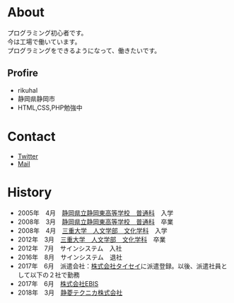 # About
プログラミング初心者です。  
今は工場で働いています。  
プログラミングをできるようになって、働きたいです。  

## Profire
- rikuhal
- 静岡県静岡市
- HTML,CSS,PHP勉強中

# Contact
- [Twitter](https://twitter.com/silvergrass_sea)
- [Mail](mailto:totheseaofkirara2157@gmali.com)

# History
- 2005年　4月　[静岡県立静岡東高等学校　普通科](https://www.shizuoka-east.jp/)　入学
- 2008年　3月　[静岡県立静岡東高等学校　普通科](https://www.shizuoka-east.jp/)　卒業
- 2008年　4月　[三重大学　人文学部　文化学科](http://www.human.mie-u.ac.jp/)　入学
- 2012年　3月　[三重大学　人文学部　文化学科](http://www.human.mie-u.ac.jp/)　卒業
- 2012年　7月　サインシステム　入社
- 2016年　8月　サインシステム　退社
- 2017年　6月　派遣会社：[株式会社タイセイ](http://g-taisei.com/)に派遣登録。以後、派遣社員として以下の２社で勤務
- 2017年　6月　[株式会社EBIS](http://www.ebisusample.com/)
- 2018年　3月　[静菱テクニカ株式会社](https://www.seiryotechnica.co.jp/)
